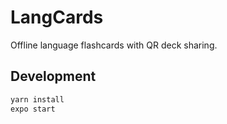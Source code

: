 # LangCards

Offline language flashcards with QR deck sharing.

## Development

```bash
yarn install
expo start
```
